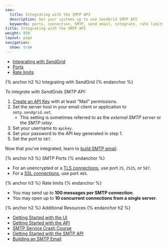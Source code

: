 ```yaml
---
seo:
  title: Integrating with the SMTP API
  description: Set your systems up to use SendGrid SMTP API
  keywords: ports, connection, SMTP, send email, integrate, rate limits, setting up
title: Integrating with the SMTP API
weight: 950
layout: page
navigation:
  show: true
---
```


- [Integrating with SendGrid](#-Integrating-with-SendGrid])
- [Ports](#-SMTP-Ports)
- [Rate limits](#-Rate-limits)

{% anchor h2 %}
Integrating with SendGrid
{% endanchor %}

*To integrate with SendGrids SMTP API:*

1. [Create an API Key](https://app.sendgrid.com/settings/api_keys) with at least "Mail" permissions.
2. Set the server host in your email client or application to `smtp.sendgrid.net`.
    * This setting is sometimes referred to as the _external SMTP server_ or the _SMTP relay_.
3. Set your username to `apikey`.
4. Set your password to the API key generated in step 1.
5. Set the port to `587`.

Now that you've integrated, learn to [build SMTP email]({{root_url}}/API_Reference/SMTP_API/building_an_smtp_email.html).

{% anchor h3 %}
SMTP Ports
{% endanchor %}

- For an unencrypted or a [TLS connections]({{root_url}}/Classroom/Basics/Email_Infrastructure/ssl_vs_tls.html), use port `25`, `2525`, or `587`.
- For a [SSL connections]({{root_url}}/Classroom/Basics/Email_Infrastructure/ssl_vs_tls.html), use port `465`.

{% anchor h3 %}
Rate limits
{% endanchor %}

- You may send up to **100 messages per SMTP connection**.
- You may open up to **10 concurrent connections from a single server**.

{% anchor h2 %}
Additional Resources
{% endanchor h2 %}

- [Getting Started with the UI]({{root_url}}/User_Guide/Marketing_Campaigns/getting_started.html)
- [Getting Started with the API]({{root_url}}/API_Reference/api_v3.html)
- [SMTP Service Crash Course](https://sendgrid.com/blog/smtp-service-crash-course/)
- [Getting Started with the SMTP API]({{root_url}}/API_Reference/SMTP_API/getting_started_smtp.html)
- [Building an SMTP Email]({{root_url}}/API_Reference/SMTP_API/building_an_smtp_email.html)